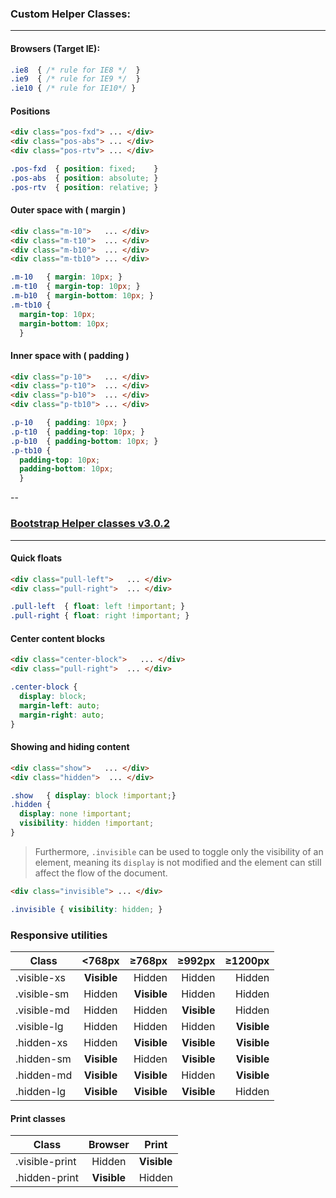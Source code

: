 ### Custom Helper Classes:
---

#### Browsers (Target IE):
```css
.ie8  { /* rule for IE8 */  }
.ie9  { /* rule for IE9 */  }
.ie10 { /* rule for IE10*/ }
```

#### Positions
```html
<div class="pos-fxd"> ... </div>
<div class="pos-abs"> ... </div>
<div class="pos-rtv"> ... </div>
```
```css
.pos-fxd  { position: fixed;    }
.pos-abs  { position: absolute; }
.pos-rtv  { position: relative; }
```

#### Outer space with ( margin )
```html
<div class="m-10">   ... </div>
<div class="m-t10">  ... </div>
<div class="m-b10">  ... </div>
<div class="m-tb10"> ... </div>
```
```css
.m-10   { margin: 10px; }
.m-t10  { margin-top: 10px; }
.m-b10  { margin-bottom: 10px; }
.m-tb10 { 
  margin-top: 10px; 
  margin-bottom: 10px; 
  }
```

#### Inner space with ( padding )
```html
<div class="p-10">   ... </div>
<div class="p-t10">  ... </div>
<div class="p-b10">  ... </div>
<div class="p-tb10"> ... </div>
```
```css
.p-10   { padding: 10px; }
.p-t10  { padding-top: 10px; }
.p-b10  { padding-bottom: 10px; }
.p-tb10 { 
  padding-top: 10px; 
  padding-bottom: 10px; 
  }
```

--
### [Bootstrap Helper classes v3.0.2](http://getbootstrap.com/css/#helper-classes)
---

#### Quick floats
```html
<div class="pull-left">   ... </div>
<div class="pull-right">  ... </div>
```
```css
.pull-left  { float: left !important; }
.pull-right { float: right !important; }
```

#### Center content blocks
```html
<div class="center-block">   ... </div>
<div class="pull-right">  ... </div>
```
```css
.center-block { 
  display: block; 
  margin-left: auto; 
  margin-right: auto; 
}
```

#### Showing and hiding content
```html
<div class="show">   ... </div>
<div class="hidden">  ... </div>
```
```css
.show   { display: block !important;}
.hidden { 
  display: none !important; 
  visibility: hidden !important; 
}
```

> Furthermore, `.invisible` can be used to toggle only the visibility of an element, meaning its `display` is not modified and the element can still affect the flow of the document.

```html
<div class="invisible"> ... </div>
```
```css
.invisible { visibility: hidden; }
```
### Responsive utilities

|  Class        | <768px      | ≥768px        | ≥992px       | ≥1200px     |
| --------------|:-----------:| -------------:| ------------:| -----------:|
| .visible-xs   | **Visible** |  Hidden       | Hidden       | Hidden      |
| .visible-sm   | Hidden      |  **Visible**  | Hidden       | Hidden      |
| .visible-md   | Hidden      |  Hidden       | **Visible**  | Hidden      |
| .visible-lg   | Hidden      |  Hidden       | Hidden       | **Visible** |
| .hidden-xs    | Hidden      |  **Visible**  | **Visible**  | **Visible** |
| .hidden-sm    | **Visible** |  Hidden       | **Visible**  | **Visible** |
| .hidden-md    | **Visible** |  **Visible**  | Hidden       | **Visible** |
| .hidden-lg    | **Visible** |  **Visible**  | **Visible**  | Hidden      |


#### Print classes
|  Class         | Browser     | Print       |
| ---------------|:-----------:| ------------|
| .visible-print | Hidden      | **Visible** |
| .hidden-print  | **Visible** | Hidden      |

